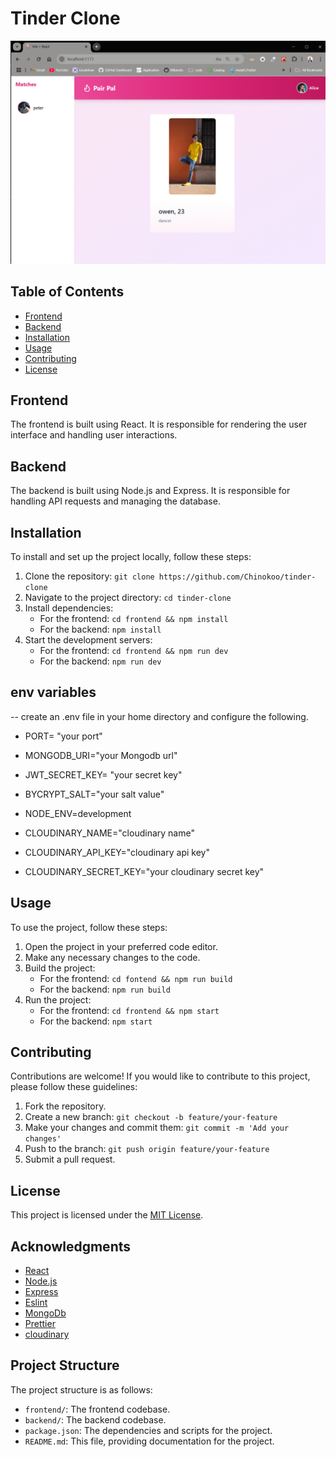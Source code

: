 # Tinder Clone

<img src="frontend/public/screenshot.png" alt=" tinder clone screenshot" />

## Table of Contents

- [Frontend](#frontend)
- [Backend](#backend)
- [Installation](#installation)
- [Usage](#usage)
- [Contributing](#contributing)
- [License](#license)

## Frontend

The frontend is built using React. It is responsible for rendering the user interface and handling user interactions.

## Backend

The backend is built using Node.js and Express. It is responsible for handling API requests and managing the database.

## Installation

To install and set up the project locally, follow these steps:

1. Clone the repository: `git clone https://github.com/Chinokoo/tinder-clone`
2. Navigate to the project directory: `cd tinder-clone`
3. Install dependencies:
   - For the frontend: `cd frontend && npm install`
   - For the backend: `npm install`
4. Start the development servers:
   - For the frontend: `cd frontend && npm run dev`
   - For the backend: `npm run dev`

## env variables

-- create an .env file in your home directory and configure the following.

- PORT= "your port"
- MONGODB_URI="your Mongodb url"

- JWT_SECRET_KEY= "your secret key"
- BYCRYPT_SALT="your salt value"

- NODE_ENV=development

- CLOUDINARY_NAME="cloudinary name"
- CLOUDINARY_API_KEY="cloudinary api key"

- CLOUDINARY_SECRET_KEY="your cloudinary secret key"

## Usage

To use the project, follow these steps:

1. Open the project in your preferred code editor.
2. Make any necessary changes to the code.
3. Build the project:
   - For the frontend: `cd fontend && npm run build`
   - For the backend: `npm run build`
4. Run the project:
   - For the frontend: `cd frontend && npm start`
   - For the backend: `npm start`

## Contributing

Contributions are welcome! If you would like to contribute to this project, please follow these guidelines:

1. Fork the repository.
2. Create a new branch: `git checkout -b feature/your-feature`
3. Make your changes and commit them: `git commit -m 'Add your changes'`
4. Push to the branch: `git push origin feature/your-feature`
5. Submit a pull request.

## License

This project is licensed under the [MIT License](LICENSE).

## Acknowledgments

- [React](https://reactjs.org/)
- [Node.js](https://nodejs.org/)
- [Express](https://expressjs.com/)
- [Eslint](https://eslint.org/)
- [MongoDb](https://Mongodb.com)
- [Prettier](https://prettier.io/)
- [cloudinary](https://www.cloudinary.com)

## Project Structure

The project structure is as follows:

- `frontend/`: The frontend codebase.
- `backend/`: The backend codebase.
- `package.json`: The dependencies and scripts for the project.
- `README.md`: This file, providing documentation for the project.
